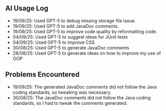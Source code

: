 ## AI Usage Log
- 19/09/25: Used GPT-5 to debug missing storage file issue.
- 19/09/25: Used GPT-5 to add JavaDoc comments.
- 19/09/25: Used GPT-5 to improve code quality by reformatting code.
- 04/09/25: Used GPT-5 to suggest ideas for JUnit tests
- 04/09/25: Used GPT-5 to improve CSS
- 30/08/25: Used GPT-5 to generate JavaDoc comments
- 28/08/25: Used GPT-5 to generate ideas on how to improve my use of OOP

## Problems Encountered
- 19/09/25: The generated JavaDoc comments did not follow the Java coding standards, so tweaking was necessary.
- 30/08/25: The JavaDoc comments did not follow the Java coding standards, so I had to tweak the comments generated.